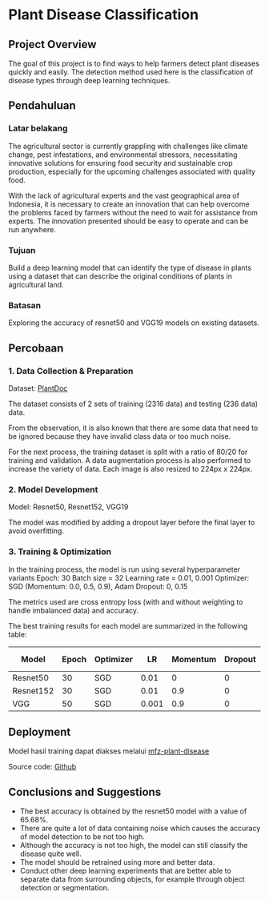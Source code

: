 # Plant Disease Classification

## Project Overview

The goal of this project is to find ways to help farmers detect plant diseases quickly and easily. The detection method used here is the classification of disease types through deep learning techniques.

## Pendahuluan
### Latar belakang

The agricultural sector is currently grappling with challenges like climate change, pest infestations, and environmental stressors, necessitating innovative solutions for ensuring food security and sustainable crop production, especially for the upcoming challenges associated with quality food.

With the lack of agricultural experts and the vast geographical area of Indonesia, it is necessary to create an innovation that can help overcome the problems faced by farmers without the need to wait for assistance from experts. The innovation presented should be easy to operate and can be run anywhere.

### Tujuan

Build a deep learning model that can identify the type of disease in plants using a dataset that can describe the original conditions of plants in agricultural land.

### Batasan

Exploring the accuracy of resnet50 and VGG19 models on existing datasets.

## Percobaan

### 1. Data Collection & Preparation

Dataset: [PlantDoc](https://www.kaggle.com/datasets/abdulhasibuddin/plant-doc-dataset)

The dataset consists of 2 sets of training (2316 data) and testing (236 data) data.

From the observation, it is also known that there are some data that need to be ignored because they have invalid class data or too much noise.

For the next process, the training dataset is split with a ratio of 80/20 for training and validation. A data augmentation process is also performed to increase the variety of data. Each image is also resized to 224px x 224px.

### 2. Model Development

Model: Resnet50, Resnet152, VGG19

The model was modified by adding a dropout layer before the final layer to avoid overfitting.

### 3. Training & Optimization

In the training process, the model is run using several hyperparameter variants
Epoch: 30
Batch size = 32
Learning rate = 0.01, 0.001
Optimizer: SGD (Momentum: 0.0, 0.5, 0.9), Adam
Dropout: 0, 0.15

The metrics used are cross entropy loss (with and without weighting to handle imbalanced data) and accuracy.

The best training results for each model are summarized in the following table:

Model | Epoch | Optimizer | LR | Momentum | Dropout | Train lost | Train acc | Val lost | Val acc | Testing acc
--- | --- | --- | --- | --- | --- | --- | --- | --- | --- | --- |
Resnet50 | 30 | SGD | 0.01 | 0 | 0 | 0.334 | 89.64 | 1.094 | 65.66 | 65.68
Resnet152 | 30 | SGD | 0.01 | 0.9 | 0 | 0.557 | 79.5 | 1.293 | 63.83 | 62.89
VGG | 50 | SGD | 0.001 | 0.9 | 0 | 0.829 | 72.10 | 1.273 | 64.15 | 59.32

## Deployment

Model hasil training dapat diakses melalui [mfz-plant-disease](https://mfz-plant-disease.streamlit.app/)

Source code: [Github](https://github.com/mfatihz/streamlit-plant-disease)

## Conclusions and Suggestions

* The best accuracy is obtained by the resnet50 model with a value of 65.68%.
* There are quite a lot of data containing noise which causes the accuracy of model detection to be not too high.
* Although the accuracy is not too high, the model can still classify the disease quite well.
* The model should be retrained using more and better data.
* Conduct other deep learning experiments that are better able to separate data from surrounding objects, for example through object detection or segmentation.

